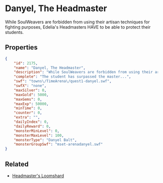 # Danyel, The Headmaster

While SoulWeavers are forbidden from using their artisan techniques for fighting purposes, Edelia's Headmasters HAVE to be able to protect their students.

## Properties

```json
{
    "id": 2175,
    "name": "Danyel, The Headmaster",
    "description": "While SoulWeavers are forbidden from using their artisan techniques for fighting purposes, Edelia's Headmasters HAVE to be able to protect their students.",
    "complete": "The student has surpassed the master...",
    "swf": "towns\/TimeArena\/quest1-danyel.swf",
    "swfX": "none",
    "maxSilver": 0,
    "maxGold": 5000,
    "maxGems": 0,
    "maxExp": 50000,
    "minTime": 0,
    "counter": 0,
    "extra": "",
    "dailyIndex": 0,
    "dailyReward": 0,
    "monsterMinLevel": 0,
    "monsterMaxLevel": 100,
    "monsterType": "Danyel Balt",
    "monsterGroupSwf": "mset-arenadanyel.swf"
}
```

## Related

- [Headmaster's Loomshard](../items/22088-headmaster-s-loomshard.md)

